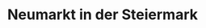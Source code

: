 ---
title: Neumarkt in der Steiermark
url: /neumarkt-in-der-steiermark/
latitude: 47.079
longitude: 14.425
---